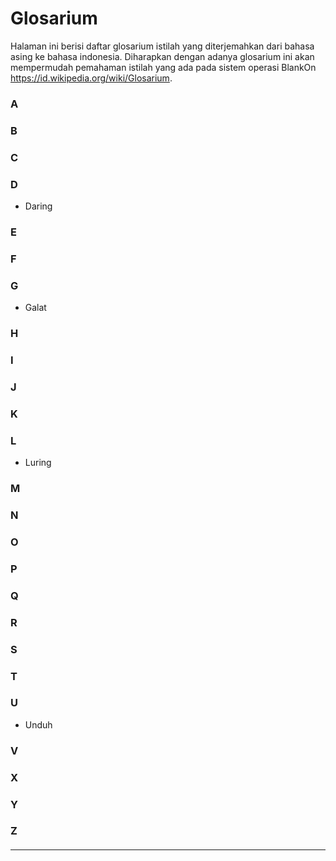 # Glosarium

Halaman ini berisi daftar glosarium istilah yang diterjemahkan dari bahasa asing
ke bahasa indonesia. Diharapkan dengan adanya glosarium ini akan mempermudah 
pemahaman istilah yang ada pada sistem operasi BlankOn 
https://id.wikipedia.org/wiki/Glosarium.

### A

### B

### C

### D

   * Daring

### E

### F

### G

   * Galat

### H

### I

### J

### K

### L

   * Luring

### M

### N

### O

### P

### Q

### R

### S

### T

### U

   * Unduh

### V

### X

### Y

### Z 

#### 
    
 
 
 
 
 
---
 
